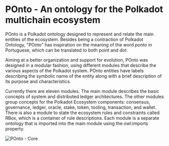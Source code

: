# POnto - An ontology for the Polkadot multichain ecosystem
POnto is a Polkadot ontology designed to represent and relate the main entities of the ecosystem. Besides being a contraction of Polkadot Ontology, "POnto" has inspiration on the meaning of the word *ponto* in Portuguese, which can be translated to both point and *dot*.

Aiming at a better organization and support for evolution, POnto was designed in a modular fashion, using different modules that describe the various aspects of the Polkadot system. POnto entities have labels describing the symbolic name of the entity along with a brief description of its purpose and characteristics. 

Currently there are eleven modules. The main module describes the basic concepts of system and distributed ledger architectures. The other modules group concepts for the Polkadot Ecosystem components: consensus, governance, ledger, oracle, stake, token, tooling, transaction, and wallet. There is also a module to state the ecosystem rules and constraints called RBox, which is a container of rule descriptions. Each module is a separate ontology that is imported into the main module using the owl:imports property.


![POnto - Core](https://user-images.githubusercontent.com/779451/229795569-636a9b14-5c76-4ac3-949f-b187b9a7f750.png)
